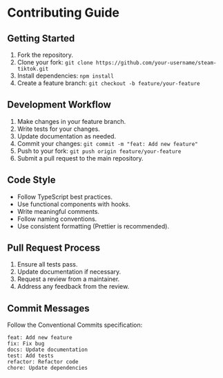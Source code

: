 # Contributing Guide

## Getting Started
1.  Fork the repository.
2.  Clone your fork: `git clone https://github.com/your-username/steam-tiktok.git`
3.  Install dependencies: `npm install`
4.  Create a feature branch: `git checkout -b feature/your-feature`

## Development Workflow
1.  Make changes in your feature branch.
2.  Write tests for your changes.
3.  Update documentation as needed.
4.  Commit your changes: `git commit -m "feat: Add new feature"`
5.  Push to your fork: `git push origin feature/your-feature`
6.  Submit a pull request to the main repository.

## Code Style
-   Follow TypeScript best practices.
-   Use functional components with hooks.
-   Write meaningful comments.
-   Follow naming conventions.
-   Use consistent formatting (Prettier is recommended).

## Pull Request Process
1.  Ensure all tests pass.
2.  Update documentation if necessary.
3.  Request a review from a maintainer.
4.  Address any feedback from the review.

## Commit Messages
Follow the Conventional Commits specification:
```
feat: Add new feature
fix: Fix bug
docs: Update documentation
test: Add tests
refactor: Refactor code
chore: Update dependencies
```
